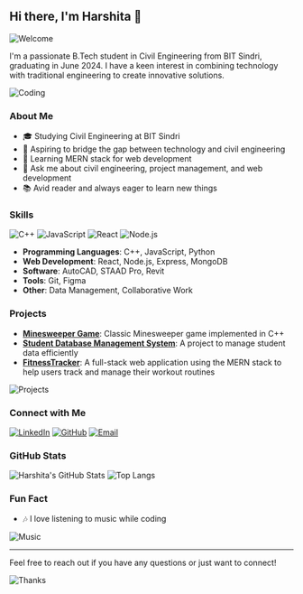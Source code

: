 
## Hi there, I'm Harshita 👋

![Welcome](https://img.shields.io/badge/Welcome-Hello-brightgreen) 

I'm a passionate B.Tech student in Civil Engineering from BIT Sindri, graduating in June 2024. I have a keen interest in combining technology with traditional engineering to create innovative solutions.

![Coding](https://user-images.githubusercontent.com/74038190/216021303-a19aa310-7350-4730-b66f-d0ef19b66561.gif)

### About Me

- 🎓 Studying Civil Engineering at BIT Sindri
- 💼 Aspiring to bridge the gap between technology and civil engineering
- 🌱 Learning MERN stack for web development
- 💬 Ask me about civil engineering, project management, and web development
- 📚 Avid reader and always eager to learn new things


### Skills

![C++](https://img.shields.io/badge/C++-blue.svg?style=for-the-badge&logo=cplusplus&logoColor=white) ![JavaScript](https://img.shields.io/badge/JavaScript-yellow.svg?style=for-the-badge&logo=javascript&logoColor=white) ![React](https://img.shields.io/badge/React-blue.svg?style=for-the-badge&logo=react&logoColor=white) ![Node.js](https://img.shields.io/badge/Node.js-green.svg?style=for-the-badge&logo=node.js&logoColor=white)

- **Programming Languages**: C++, JavaScript, Python
- **Web Development**: React, Node.js, Express, MongoDB
- **Software**: AutoCAD, STAAD Pro, Revit
- **Tools**: Git, Figma
- **Other**: Data Management, Collaborative Work

### Projects

- **[Minesweeper Game](https://github.com/hrshita-kshyp/minesweeper-game)**: Classic Minesweeper game implemented in C++
- **[Student Database Management System](https://github.com/hrshita-kshyp/Student-Database-management.git)**: A project to manage student data efficiently
- **[FitnessTracker](https://github.com/hrshita-kshyp/fitnesstracker)**: A full-stack web application using the MERN stack to help users track and manage their workout routines

![Projects](https://user-images.githubusercontent.com/74038190/216021300-5b8fbd44-2432-4c24-8af3-bcfb0bda8e3a.gif)

### Connect with Me

[![LinkedIn](https://img.shields.io/badge/LinkedIn-blue.svg?style=for-the-badge&logo=linkedin)](https://linkedin.com/in/harshita-kshyp) [![GitHub](https://img.shields.io/badge/GitHub-black.svg?style=for-the-badge&logo=github)](https://github.com/hrshita-kshyp) [![Email](https://img.shields.io/badge/Email-red.svg?style=for-the-badge&logo=gmail&logoColor=white)](mailto:hrsa.kshyp@gmail.com)

### GitHub Stats

![Harshita's GitHub Stats](https://github-readme-stats.vercel.app/api?username=hrshita-kshyp&show_icons=true&theme=radical) ![Top Langs](https://github-readme-stats.vercel.app/api/top-langs/?username=hrshita-kshyp&layout=compact&theme=radical)

### Fun Fact
- 🎶 I love listening to music while coding

![Music](https://media.tenor.com/15YUsMWt4FEAAAAj/music.gif)



---

Feel free to reach out if you have any questions or just want to connect!

![Thanks](https://img.shields.io/badge/Thanks%20for%20visiting!-lightgrey?style=for-the-badge)
